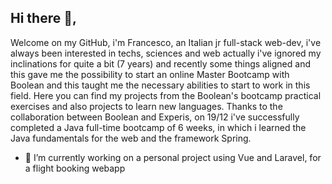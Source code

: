 
## Hi there 👋,
Welcome on my GitHub,
i'm Francesco, an Italian jr full-stack web-dev, i've always been interested in techs, sciences and web
actually i've ignored my inclinations for quite a bit (7 years) and recently some things aligned
and this gave me the possibility to start an online Master Bootcamp with Boolean and this taught me the necessary abilities to start to work in this field.
Here you can find my projects from the Boolean's bootcamp practical exercises and also projects to learn new languages.
Thanks to the collaboration between Boolean and Experis, on 19/12 i've successfully completed a Java full-time bootcamp of 6 weeks, in which i learned the Java fundamentals for the web and the framework Spring.

- 🔭 I’m currently working on a personal project using Vue and Laravel, for a flight booking webapp
<!--
**FrancescoBonandin/FrancescoBonandin** is a ✨ _special_ ✨ repository because its `README.md` (this file) appears on your GitHub profile.

Here are some ideas to get you started:

- 🔭 I’m currently working on ...
- 🌱 I’m currently learning ...
- 👯 I’m looking to collaborate on ...
- 🤔 I’m looking for help with ...
- 💬 Ask me about ...
- 📫 How to reach me: ...
- 😄 Pronouns: ...
- ⚡ Fun fact: ...
-->
